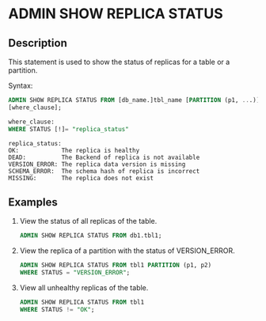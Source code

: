 # ADMIN SHOW REPLICA STATUS

## Description

This statement is used to show the status of replicas for a table or a partition.

Syntax:

```sql
ADMIN SHOW REPLICA STATUS FROM [db_name.]tbl_name [PARTITION (p1, ...)]
[where_clause];
```

```sql
where_clause:
WHERE STATUS [!]= "replica_status"
```

```plain text
replica_status:
OK:            The replica is healthy
DEAD:          The Backend of replica is not available
VERSION_ERROR: The replica data version is missing
SCHEMA_ERROR:  The schema hash of replica is incorrect
MISSING:       The replica does not exist
```

## Examples

1. View the status of all replicas of the table.

    ```sql
    ADMIN SHOW REPLICA STATUS FROM db1.tbl1;
    ```

2. View the replica of a partition with the status of VERSION_ERROR.

    ```sql
    ADMIN SHOW REPLICA STATUS FROM tbl1 PARTITION (p1, p2)
    WHERE STATUS = "VERSION_ERROR";
    ```

3. View all unhealthy replicas of the table.

    ```sql
    ADMIN SHOW REPLICA STATUS FROM tbl1
    WHERE STATUS != "OK";
    ```
